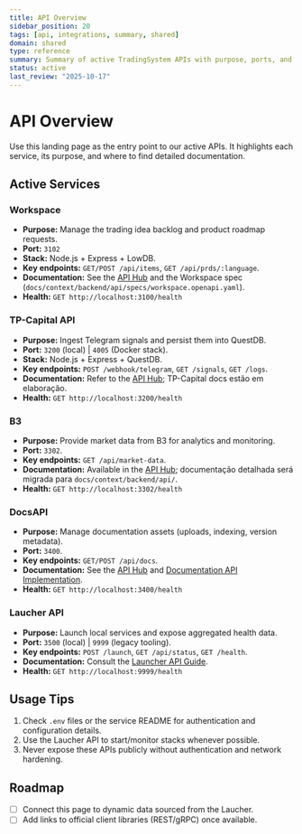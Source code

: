 ```yaml
---
title: API Overview
sidebar_position: 20
tags: [api, integrations, summary, shared]
domain: shared
type: reference
summary: Summary of active TradingSystem APIs with purpose, ports, and documentation links
status: active
last_review: "2025-10-17"
---
```


# API Overview

Use this landing page as the entry point to our active APIs. It highlights each service, its purpose, and where to find detailed documentation.

## Active Services

### Workspace
- **Purpose:** Manage the trading idea backlog and product roadmap requests.
- **Port:** `3102`
- **Stack:** Node.js + Express + LowDB.
- **Key endpoints:** `GET/POST /api/items`, `GET /api/prds/:language`.
- **Documentation:** See the [API Hub](./frontend-backend-api-hub.md) and the Workspace spec (`docs/context/backend/api/specs/workspace.openapi.yaml`).
- **Health:** `GET http://localhost:3100/health`

### TP-Capital API
- **Purpose:** Ingest Telegram signals and persist them into QuestDB.
- **Port:** `3200` (local) | `4005` (Docker stack).
- **Stack:** Node.js + Express + QuestDB.
- **Key endpoints:** `POST /webhook/telegram`, `GET /signals`, `GET /logs`.
- **Documentation:** Refer to the [API Hub](./frontend-backend-api-hub.md); TP-Capital docs estão em elaboração.
- **Health:** `GET http://localhost:3200/health`

### B3
- **Purpose:** Provide market data from B3 for analytics and monitoring.
- **Port:** `3302`.
- **Key endpoints:** `GET /api/market-data`.
- **Documentation:** Available in the [API Hub](./frontend-backend-api-hub.md); documentação detalhada será migrada para `docs/context/backend/api/`.
- **Health:** `GET http://localhost:3302/health`

### DocsAPI
- **Purpose:** Manage documentation assets (uploads, indexing, version metadata).
- **Port:** `3400`.
- **Key endpoints:** `GET/POST /api/docs`.
- **Documentation:** See the [API Hub](./frontend-backend-api-hub.md) and [Documentation API Implementation](../../backend/api/documentation-api/implementation-plan.md).
- **Health:** `GET http://localhost:3400/health`

### Laucher API
- **Purpose:** Launch local services and expose aggregated health data.
- **Port:** `3500` (local) | `9999` (legacy tooling).
- **Key endpoints:** `POST /launch`, `GET /api/status`, `GET /health`.
- **Documentation:** Consult the [Launcher API Guide](../../backend/api/service-launcher/README.md).
- **Health:** `GET http://localhost:9999/health`

## Usage Tips
1. Check `.env` files or the service README for authentication and configuration details.
2. Use the Laucher API to start/monitor stacks whenever possible.
3. Never expose these APIs publicly without authentication and network hardening.

## Roadmap
- [ ] Connect this page to dynamic data sourced from the Laucher.
- [ ] Add links to official client libraries (REST/gRPC) once available.
